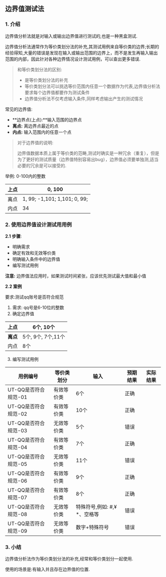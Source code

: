 ## 边界值测试法

### 1. 介绍

边界值分析法就是对输入或输出边界值进行测试的,也是一种黑盒测试.

边界值分析法通常作为等价类划分法的补充,其测试用例来自等价类的边界;长期的经验得知,大量的错误是发现在输入或输出范围的边界上，而不是发生再输入输出范围的内部，因此针对各种边界情况设计测试用例，可以查出更多错误.

>和等价类划分法的区别:
>
>- 是等价类划分法的补充
>- 等价类划分法可以挑选等价范围内任意一个数据作为代表,边界值分析法要求每个边界值都要作为测试条件
>- 边界值分析法不仅考虑输入条件,同样考虑输出产生的测试情况

常见的边界值:

- **边界点(上点):**输入范围的边界点
- **离点:** 离边界点最近的点
- **内点:** 输入范围内的任意一个点

> 对于边界值的说明:
>
> 边界值数据本质上属于等价类的范畴,测试时确实是一种冗余（重复），但是为了更好的测试质量（边界值特别容易出bug），边界值必须要单独测,适当必要的冗余是可以接受的.

举例: 0-100内的整数

| 上点 | 0, 100                               |
| ---- | ------------------------------------ |
| 离点 | 1, 99;   -1,101;    1,101;    0, 99; |
| 内点 | 34                                   |

### 2. 使用边界值设计测试用用例

**2.1  步骤**:

- 明确需求
- 确定有效和无效等价类
- 明确输入条件中的边界值
- 编写测试用例

**注意:**  边界值法应用时，如果测试时间紧张，应该优先测试最大值和最小值

**2.2 案例**

要求:测试qq账号是否符合规范

1. 需求: qq号是6-10位的整数
2. 确定边界值

| 上点     | 6个, 10个          |
| -------- | ------------------ |
| **离点** | 5个, 9个, 7个,11个 |
| 内点     | 8个                |

3. 编写测试用例

| 用例编号             | 等价类划分 | 输入                         | 预期结果 | 实际结果 |
| -------------------- | ---------- | ---------------------------- | -------- | -------- |
| UT-QQ是否符合规范-01 | 有效等价类 | 6个                          | 正确     |          |
| UT-QQ是否符合规范-02 | 有效等价类 | 10个                         | 正确     |          |
| UT-QQ是否符合规范-03 | 无效等价类 | 5个                          | 错误     |          |
| UT-QQ是否符合规范-04 | 有效等价类 | 7个                          | 正确     |          |
| UT-QQ是否符合规范-05 | 无效等价类 | 11个                         | 错误     |          |
| UT-QQ是否符合规范-06 | 有效等价类 | 9个                          | 正确     |          |
| UT-QQ是否符合规范-07 | 有效等价类 | 8个                          | 正确     |          |
| UT-QQ是否符合规范-08 | 无效等价类 | 特殊符号,例如: #,¥ *、空格等 | 错误     |          |
| UT-QQ是否符合规范-09 | 无效等价类 | 数字+特殊符号                | 错误     |          |

### 3. 小结

边界值分析法作为等价类划分法的补充,经常和等价类划分一起使用.

使用的场景是:有输入并且存在边界值的位置.